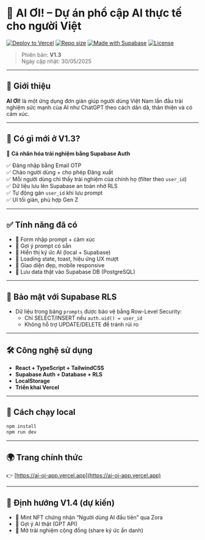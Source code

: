 # 🧠 AI ƠI! – Dự án phổ cập AI thực tế cho người Việt

[![Deploy to Vercel](https://img.shields.io/badge/Deployed-Vercel-000?logo=vercel)](https://ai-oi-app.vercel.app)
[![Repo size](https://img.shields.io/github/repo-size/quang06091988/ai-oi-app?color=blue)](https://github.com/quang06091988/ai-oi-app)
[![Made with Supabase](https://img.shields.io/badge/Made%20with-Supabase-3ECF8E?logo=supabase&logoColor=fff)](https://supabase.com)
[![License](https://img.shields.io/github/license/quang06091988/ai-oi-app)](LICENSE)

> Phiên bản: **V1.3**  
> Ngày cập nhật: 30/05/2025

---

## 🌟 Giới thiệu

**AI ƠI!** là một ứng dụng đơn giản giúp người dùng Việt Nam lần đầu trải nghiệm sức mạnh của AI như ChatGPT theo cách dân dã, thân thiện và có cảm xúc.

---

## 🚀 Có gì mới ở V1.3?

🎯 **Cá nhân hóa trải nghiệm bằng Supabase Auth**

✅ Đăng nhập bằng Email OTP  
✅ Chào người dùng + cho phép Đăng xuất  
✅ Mỗi người dùng chỉ thấy trải nghiệm của chính họ (filter theo `user_id`)  
✅ Dữ liệu lưu lên Supabase an toàn nhờ RLS  
✅ Tự động gán `user_id` khi lưu prompt  
✅ UI tối giản, phù hợp Gen Z

---

## ✅ Tính năng đã có

- 📌 Form nhập prompt + cảm xúc
- 📌 Gợi ý prompt có sẵn
- 📌 Hiển thị ký ức AI (local + Supabase)
- 📌 Loading state, toast, hiệu ứng UX mượt
- 📌 Giao diện đẹp, mobile responsive
- 📌 Lưu data thật vào Supabase DB (PostgreSQL)

---

## 🔐 Bảo mật với Supabase RLS

- Dữ liệu trong bảng `prompts` được bảo vệ bằng Row-Level Security:
  - Chỉ SELECT/INSERT nếu `auth.uid() = user_id`
  - Không hỗ trợ UPDATE/DELETE để tránh rủi ro

---

## 🛠 Công nghệ sử dụng

- **React + TypeScript + TailwindCSS**
- **Supabase Auth + Database + RLS**
- **LocalStorage**
- **Triển khai Vercel**

---

## 🧪 Cách chạy local

```bash
npm install
npm run dev
```

---

## 🌍 Trang chính thức

👉 [https://ai-oi-app.vercel.app](https://ai-oi-app.vercel.app)

---

## 🏁 Định hướng V1.4 (dự kiến)

- 🎁 Mint NFT chứng nhận “Người dùng AI đầu tiên” qua Zora
- 🧠 Gợi ý AI thật (GPT API)
- 🌱 Mở trải nghiệm cộng đồng (share ký ức ẩn danh)
